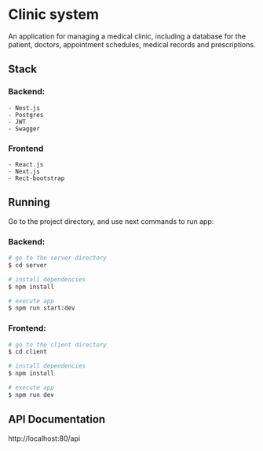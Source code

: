 # Clinic system
An application for managing a medical clinic, including a database for the patient, doctors, appointment schedules, medical records and prescriptions.

## Stack
### Backend:
    - Nest.js
    - Postgres
    - JWT
    - Swagger
### Frontend
    - React.js
    - Next.js
    - Rect-bootstrap

## Running
Go to the project directory, and use next commands to run app:

### Backend:
```bash
# go to the server directory
$ cd server

# install dependencies
$ npm install

# execute app
$ npm run start:dev
```

### Frontend:
```bash
# go to the client directory
$ cd client

# install dependencies
$ npm install

# execute app
$ npm run dev
```

## API Documentation
http://localhost:80/api
